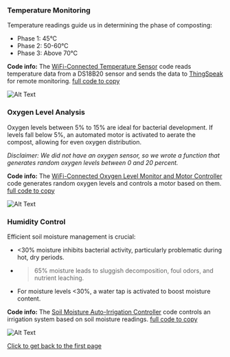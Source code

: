 ### **Temperature Monitoring** ###
Temperature readings guide us in determining the phase of composting:
- Phase 1: 45°C
- Phase 2: 50-60°C
- Phase 3: Above 70°C

**Code info:** The [WiFi-Connected Temperature Sensor](https://github.com/NetaCohenSimhi/composensor/blob/main/WiFi-Connected%20Temperature%20Sensor.md) code reads temperature data from a DS18B20 sensor and sends the data to [ThingSpeak](https://thingspeak.com/channels/2591283) for remote monitoring.
[full code to copy](https://github.com/NetaCohenSimhi/composensor/blob/main/WiFi-Connected%20Temperature%20Sensor%20.ino)

![Alt Text](https://y.yarn.co/31282a9d-bf87-426e-8195-ed8bf8611823_text.gif)


### **Oxygen Level Analysis**

Oxygen levels between 5% to 15% are ideal for bacterial development. If levels fall below 5%, an automated motor is activated to aerate the compost, allowing for even oxygen distribution.

*Disclaimer: We did not have an oxygen sensor, so we wrote a function that generates random oxygen levels between 0 and 20 percent.*

**Code info:** The [WiFi-Connected Oxygen Level Monitor and Motor Controller](https://github.com/NetaCohenSimhi/composensor/blob/main/Oxygen%20Level%20Motor%20Control%20Code.md) code generates random oxygen levels and controls a motor based on them.
[full code to copy](https://github.com/NetaCohenSimhi/composensor/blob/main/Oxygen%20Level%20Motor%20Control%20Code.ino)

![Alt Text](https://y.yarn.co/f7ab8765-36cd-4591-a7ec-dde4d0311bc1_text.gif)


### **Humidity Control** ###
Efficient soil moisture management is crucial:
- <30% moisture inhibits bacterial activity, particularly problematic during hot, dry periods.
- >65% moisture leads to sluggish decomposition, foul odors, and nutrient leaching.
- For moisture levels <30%, a water tap is activated to boost moisture content.

**Code info:** The [Soil Moisture Auto-Irrigation Controller](https://github.com/NetaCohenSimhi/composensor/blob/main/Soil%20Moisture%20Auto-Irrigation%20Controller%20preview.md) code controls an irrigation system based on soil moisture readings.
[full code to copy](https://github.com/NetaCohenSimhi/composensor/blob/main/Soil%20Moisture%20Auto-Irrigation%20Controller.ino)

![Alt Text](https://media1.tenor.com/m/tloalQrDlOIAAAAC/bad-hair-day-its-the-humidity.gif)


[Click to get back to the first page](https://github.com/NetaCohenSimhi/composensor/blob/main/README.md)



